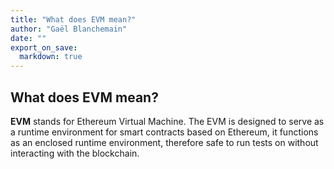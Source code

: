 ```yaml
---
title: "What does EVM mean?"
author: "Gaël Blanchemain"
date: ""
export_on_save:
  markdown: true
---
```


##  What does EVM mean?

**EVM** stands for Ethereum Virtual Machine. 
 The EVM is designed to serve as a runtime environment for smart contracts based on Ethereum, it functions as an enclosed runtime environment, therefore safe to run tests on without interacting with the blockchain.

